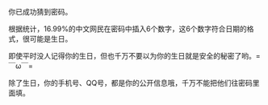 你已成功猜到密码。

根据统计，16.99%的中文网民在密码中插入6个数字，这6个数字符合日期的格式，很可能是生日。

即使平时没人记得你的生日，但也千万不要以为你的生日就是安全的秘密了哟。=￣ω￣=

除了生日，你的手机号、QQ号，都是你的公开信息哦，千万不能把他们往密码里面填。
